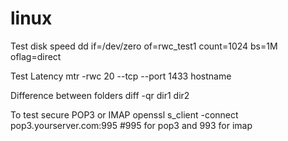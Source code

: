 # linux

Test disk speed
dd if=/dev/zero of=rwc_test1 count=1024 bs=1M oflag=direct

Test Latency
mtr -rwc 20 --tcp --port 1433 hostname

Difference between folders
diff -qr dir1 dir2

To test secure POP3 or IMAP
openssl s_client -connect pop3.yourserver.com:995 #995 for pop3 and 993 for imap
